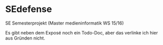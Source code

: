 # SEdefense
SE Semesterprojekt (Master medieninformatik WS 15/16)

Es gibt neben dem Exposé noch ein Todo-Doc, aber das verlinke ich hier aus Gründen nicht.

